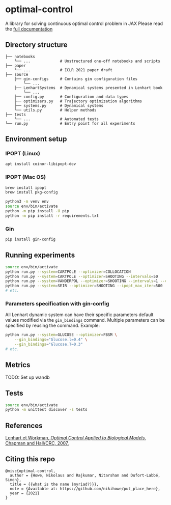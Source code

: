 # optimal-control

A library for solving continuous optimal control problem in JAX
Please read the [full documentation](https://simonduflab.github.io/optimal-control/html/myriad/index.html)

## Directory structure
```
├── notebooks
    └── ...             # Unstructured one-off notebooks and scripts
├── paper
    └── ...             # ICLR 2021 paper draft
├── source
    ├── gin-configs     # Contains gin configuration files
        └── ...
    ├── LenhartSystems  # Dynamical systems presented in Lenhart book
        └── ...
    ├── config.py       # Configuration and data types
    ├── optimizers.py   # Trajectory optimization algorithms
    ├── systems.py      # Dynamical systems
    └── utils.py        # Helper methods
├── tests
    └── ...             # Automated tests
└── run.py              # Entry point for all experiments
```

## Environment setup
### IPOPT (Linux)
```bash
apt install coinor-libipopt-dev
```

### IPOPT (Mac OS)
```bash
brew install ipopt
brew install pkg-config
```

```bash
python3 -m venv env
source env/bin/activate
python -m pip install -U pip
python -m pip install -r requirements.txt
```

### Gin

```bash
pip install gin-config
```

## Running experiments
```bash
source env/bin/activate
python run.py --system=CARTPOLE --optimizer=COLLOCATION
python run.py --system=CARTPOLE --optimizer=SHOOTING --intervals=50
python run.py --system=VANDERPOL --optimizer=SHOOTING --intervals=1 --controls_per_interval=50
python run.py --system=SEIR --optimizer=SHOOTING --ipopt_max_iter=500
# etc.
```

### Parameters specification with gin-config
All Lenhart dynamic system can have their specific parameters default values modified via the `gin_bindings` command.
Multiple parameters can be specified by reusing the command. Example:
```bash
python run.py --system=GLUCOSE --optimizer=FBSM \
    --gin_bindings="Glucose.l=0.4" \
    --gin_bindings="Glucose.T=0.3" 
# etc.
```

## Metrics
TODO: Set up wandb

## Tests
```bash
source env/bin/activate
python -m unittest discover -s tests
```

## References
[Lenhart et Workman, *Optimal Control Applied to Biological Models*. Chapman and Hall/CRC, 2007.](https://www.taylorfrancis.com/books/9780429138058)

## Citing this repo

```
@misc{optimal-control,
  author = {Howe, Nikolaus and Rajkumar, Nitarshan and Dufort-Labbé, Simon},
  title = {{what is the name (myriad?)}},
  note = {Available at: https://github.com/nikihowe/put_place_here},
  year = {2021}
}
```